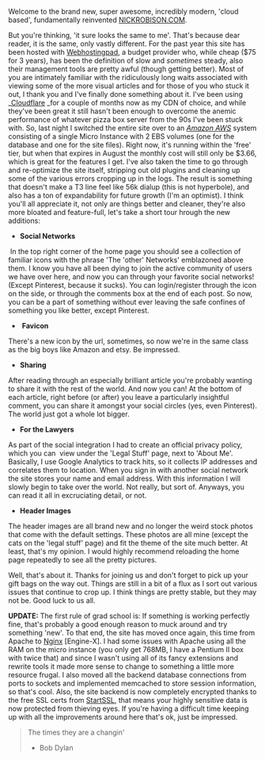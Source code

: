 Welcome to the brand new, super awesome, incredibly modern, 'cloud based', fundamentally reinvented <a title="nickrobison.com" href="http://www.nickrobison.com" target="_blank">NICKROBISON.COM</a>.

But you're thinking, 'it sure looks the same to me'. That's because dear reader, it is the same, only vastly different. For the past year this site has been hosted with <a href="http://www.webhostingpad.com/" target="_blank">Webhostingpad</a>, a budget provider who, while cheap ($75 for 3 years), has been the definition of slow and _sometimes_ steady, also their management tools are pretty awful (though getting better). Most of you are intimately familiar with the ridiculously long waits associated with viewing some of the more visual articles and for those of you who stuck it out, I thank you and I've finally done something about it. I've been using _<a title="Cloudflare" href="https://www.cloudflare.com/" target="_blank">Cloudflare</a> _for a couple of months now as my CDN of choice, and while they've been great it still hasn't been enough to overcome the anemic performance of whatever pizza box server from the 90s I've been stuck with. So, last night I switched the entire site over to an <a title="Amazon AWS" href="http://aws.amazon.com/" target="_blank"><em>Amazon AWS</em></a> system consisting of a single Micro Instance with 2 EBS volumes (one for the database and one for the site files). Right now, it's running within the 'free' tier, but when that expires in August the monthly cost will still only be $3.66, which is great for the features I get. I've also taken the time to go through and re-optimize the site itself, stripping out old plugins and cleaning up some of the various errors cropping up in the logs. The result is something that doesn't make a T3 line feel like 56k dialup (this is not hyperbole), and also has a ton of expandability for future growth (I'm an optimist). I think you'll all appreciate it, not only are things better and cleaner, they're also more bloated and feature-full, let's take a short tour hrough the new additions:

* **Social Networks**

 In the top right corner of the home page you should see a collection of familiar icons with the phrase 'The 'other' Networks' emblazoned above them. I know you have all been dying to join the active community of users we have over here, and now you can through your favorite social networks! (Except Pinterest, because it sucks). You can login/register through the icon on the side, or through the comments box at the end of each post. So now, you can be a part of something without ever leaving the safe confines of something you like better, except Pinterest.

*  **Favicon**

There's a new icon by the url, sometimes, so now we're in the same class as the big boys like Amazon and etsy. Be impressed.

* <span style="line-height: 15px;"><strong>Sharing</strong><br /> </span>

After reading through an especially brilliant article you're probably wanting to share it with the rest of the world. And now you can! At the bottom of each article, right before (or after) you leave a particularly insightful comment, you can share it amongst your social circles (yes, even Pinterest). The world just got a whole lot bigger.

* <span style="line-height: 15px;"><strong>For the Lawyers</strong><br /> </span>

As part of the social integration I had to create an official privacy policy, which you can  view under the 'Legal Stuff' page, next to 'About Me'. Basically, I use Google Analytics to track hits, so it collects IP addresses and correlates them to location. When you sign in with another social network the site stores your name and email address. With this information I will slowly begin to take over the world. Not really, but sort of. Anyways, you can read it all in excruciating detail, or not.

* <span style="line-height: 15px;"><strong>Header Images</strong><br /> </span>

The header images are all brand new and no longer the weird stock photos that come with the default settings. These photos are all mine (except the cats on the 'legal stuff' page) and fit the theme of the site much better. At least, that's my opinion. I would highly recommend reloading the home page repeatedly to see all the pretty pictures.

Well, that's about it. Thanks for joining us and don't forget to pick up your gift bags on the way out. Things are still in a bit of a flux as I sort out various issues that continue to crop up. I think things are pretty stable, but they may not be. Good luck to us all.



**UPDATE:** The first rule of grad school is: If something is working perfectly fine, that's probably a good enough reason to muck around and try something 'new'. To that end, the site has moved once again, this time from Apache to [Nginx][1] [Engine-X]. I had some issues with Apache using all the RAM on the micro instance (you only get 768MB, I have a Pentium II box with twice that) and since I wasn't using all of its fancy extensions and rewrite tools it made more sense to change to something a little more resource frugal. I also moved all the backend database connections from ports to sockets and implemented memcached to store session information, so that's cool. Also, the site backend is now completely encrypted thanks to the free SSL certs from <a title="StartSSL" href="https://www.startssl.com/" target="_blank">StartSSL</a>, that means your highly sensitive data is now protected from thieving eyes. If you're having a difficult time keeping up with all the improvements around here that's ok, just be impressed.

> The times they are a changin'
> 
> - Bob Dylan

[1]: http://nginx.org "Nginx"
